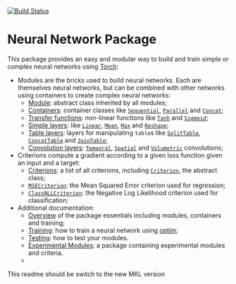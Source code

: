 [![Build Status](https://travis-ci.org/torch/nn.svg?branch=master)](https://travis-ci.org/torch/nn)
<a name="nn.dok"></a>
# Neural Network Package #

This package provides an easy and modular way to build and train simple or complex neural networks using [Torch](https://github.com/torch/torch7/blob/master/README.md):
 * Modules are the bricks used to build neural networks. Each are themselves neural networks, but can be combined with other networks using containers to create complex neural networks:
   * [Module](doc/module.md#nn.Module): abstract class inherited by all modules;
   * [Containers](doc/containers.md#nn.Containers): container classes like [`Sequential`](doc/containers.md#nn.Sequential), [`Parallel`](doc/containers.md#nn.Parallel) and [`Concat`](doc/containers.md#nn.Concat);
   * [Transfer functions](doc/transfer.md#nn.transfer.dok): non-linear functions like [`Tanh`](doc/transfer.md#nn.Tanh) and [`Sigmoid`](doc/transfer.md#nn.Sigmoid);
   * [Simple layers](doc/simple.md#nn.simplelayers.dok): like [`Linear`](doc/simple.md#nn.Linear), [`Mean`](doc/simple.md#nn.Mean), [`Max`](doc/simple.md#nn.Max) and [`Reshape`](doc/simple.md#nn.Reshape);
   * [Table layers](doc/table.md#nn.TableLayers): layers for manipulating `table`s like [`SplitTable`](doc/table.md#nn.SplitTable), [`ConcatTable`](doc/table.md#nn.ConcatTable) and [`JoinTable`](doc/table.md#nn.JoinTable);
   * [Convolution layers](doc/convolution.md#nn.convlayers.dok): [`Temporal`](doc/convolution.md#nn.TemporalModules),  [`Spatial`](doc/convolution.md#nn.SpatialModules) and [`Volumetric`](doc/convolution.md#nn.VolumetricModules) convolutions;
 * Criterions compute a gradient according to a given loss function given an input and a target:
   * [Criterions](doc/criterion.md#nn.Criterions): a list of all criterions, including [`Criterion`](doc/criterion.md#nn.Criterion), the abstract class;
   * [`MSECriterion`](doc/criterion.md#nn.MSECriterion): the Mean Squared Error criterion used for regression;
   * [`ClassNLLCriterion`](doc/criterion.md#nn.ClassNLLCriterion): the Negative Log Likelihood criterion used for classification;
 * Additional documentation:
   * [Overview](doc/overview.md#nn.overview.dok) of the package essentials including modules, containers and training;
   * [Training](doc/training.md#nn.traningneuralnet.dok): how to train a neural network using [optim](https://github.com/torch/optim);
   * [Testing](doc/testing.md): how to test your modules.
   * [Experimental Modules](https://github.com/clementfarabet/lua---nnx/blob/master/README.md): a package containing experimental modules and criteria.
   * 
This readme should be switch to the new MKL version
